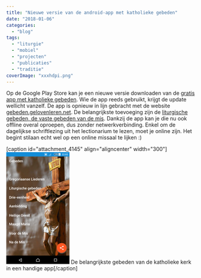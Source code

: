 ```yaml
---
title: "Nieuwe versie van de android-app met katholieke gebeden"
date: "2018-01-06"
categories: 
  - "blog"
tags: 
  - "liturgie"
  - "mobiel"
  - "projecten"
  - "publicaties"
  - "traditie"
coverImage: "xxxhdpi.png"
---
```


Op de Google Play Store kan je een nieuwe versie downloaden van de [gratis app met katholieke gebeden](https://play.google.com/store/apps/details?id=net.gelovenleren.gebeden). Wie de app reeds gebruikt, krijgt de update wellicht vanzelf. De app is opnieuw in lijn gebracht met de website [gebeden.gelovenleren.net](http://gebeden.gelovenleren.net/). De belangrijkste toevoeging zijn de [liturgische gebeden, de vaste gebeden van de mis](/blog/online-missaal/). Dankzij de app kan je die nu ook offline overal oproepen, dus zonder netwerkverbinding. Enkel om de dagelijkse schriftlezing uit het lectionarium te lezen, moet je online zijn. Het begint stilaan echt wel op een online missaal te lijken :)

\[caption id="attachment\_4145" align="aligncenter" width="300"\][![](images/Screenshot_2018-01-06-22-02-41-169x300.png)](https://play.google.com/store/apps/details?id=net.gelovenleren.gebeden) De belangrijkste gebeden van de katholieke kerk in een handige app\[/caption\]
